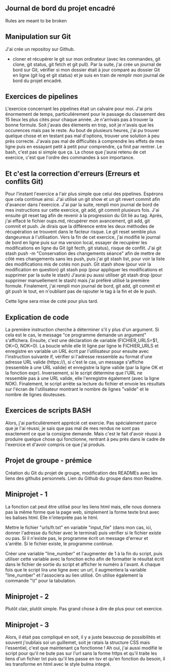 ## Journal de bord du projet encadré

Rules are meant to be broken


## Manipulation sur Git

J'ai crée un repositoy sur Github.
- cloner et récupérer le git sur mon ordinateur (avec les commandes, git clone, git status, git fetch et git pull).
Par la suite, j'ai crée un journal de bord sur Git, vérifier si mon dossier était à jour comparé au dossier Git en ligne (git log et git status) et je suis en train de remplir mon journal de bord du projet encadré.

## Exercices de pipelines

L'exercice concernant les pipelines était un calvaire pour moi. J'ai pris énormement de temps, particuliérement pour le passage du classement des 15 lieux les plus cités pour chaque année. Je n'arrivais pas à trouver la bonne formule. Soit j'avais des élements en trop, soit je n'avais que les occurences mais pas le reste. Au bout de plusieurs heures, j'ai pu trouver quelque chose et en testant pas mal d'options, trouver une solution à peu près correcte. J'avais pas mal de difficultés à comprendre les effets de mes ligne puis en essayant petit à petit pour comprendre, ça finit par rentrer. Le bash, c'est pas si simple que ça. La chose que j'aurai retenu de cet exercice, c'est que l'ordre des commandes à son importance.

## Et c'est la correction d'erreurs (Erreurs et conflits Git)

Pour l'instant l'exercice a l'air plus simple que celui des pipelines. Espérons que cela continue ainsi.
J'ai utilisé un git show et un git revert commit afin d'avancer dans l'exercice.
J'ai par la suite, rempli mon journal de bord de mes instructions sur cette exercice, git add, git commit plusieurs fois.
J'ai ensuite git reset tag afin de revenir à la progression du Git lié au tag.
Après, j'ai effacé le fichier oups.md, récupérer mon avancement, git add, git commit et push.
Je dirais que la différence entre les deux méthodes de récupération se trouvent dans le facteur risque. Le git reset semble plus dangeureux à l'utilisation.
Vers la fin de cet exercice, j'ai modifié le journal de bord en ligne puis sur ma version local, essayer de recupérer les modifications en ligne du Git (git fecth, git status), risque de conflit.
J'ai git stash push -m "Conservation des changements séance" afin de mettre de côté mes changements sans les push, puis j'ai git stash list, pour voir la liste des modifications mis de cotés non push.
Git stash show (pour voir la modification en question)
git stash pop (pour appliquer les modifications et supprimer par la suite le stash)
J'aurai pu aussi utiliser git stash drop (pour supprimer manuellement le stash) mais j'ai préféré utilisé la première formule.
Finalement, j'ai rempli mon journal de bord, git add, git commit et git push le tout, en n'oubliant pas de rajouter le tag à la fin et de le push.

Cette ligne sera mise de coté pour plus tard.

## Explication de code

La première instruction cherche à déterminer s'il y plus d'un argument. Si cela est le cas, le message "ce programme demande un argument" s'affichera. Ensuite, c'est une déclaration de variable (FICHIER_URLS=$1, OK=O, NOK=0).
La boucle while elle lit ligne par ligne le FICHIER_URLS et enregistre en variable un URL écrit par l'utilisateur pour ensuite avec l'instruction suivante if, vérifier si l'adresse ressemble au format d'une adresse URL valide (https://), si c'est le cas, un message s'affiche (ressemble à une URL valide) et enregistre la ligne valide (par la ligne OK et la fonction expr). Inversement, si le script détermine que l'URL ne ressemble pas à une URL valide, elle l'enregistre également (avec la ligne NOK).
Finalement, le script arrête sa lecture du fichier et envoie les résultats sur l'écran de l'utilisateur montrant le nombre de lignes "valide" et le nombre de lignes douteuses.

## Exercices de scripts BASH
Alors, j'ai particuliérement apprécié cet exercie. Pas spécialement parce que je l'ai réussi, je sais que pas mal de mes rendus ne sont pas exactement ce que la consigne demande. Mais c'est le fait d'avoir réussi à produire quelque chose qui fonctionne, rentrant à peu près dans le cadre de l'exercice et d'avoir compris ce que j'ai produis.

## Projet de groupe - prémice

Création du Git du projet de groupe, modification des READMEs avec les liens des githubs personnels. Lien du Github du groupe dans mon Readme.


## Miniprojet - 1

La fonction cat peut être utilisé pour les liens html mais, elle nous donnera pas la même forme que la page web, simplement la forme texte brut avec les balises html. Elle n'interprète pas le html.

Mettre le fichier "urls/fr.txt" en variable "input_file" (dans mon cas, ici, donner l'adresse du fichier avec le terminal) puis verifier si le fichier existe ou pas. Si il n'existe pas, le programme écrit un message d'erreur et s'arrête. Si le fichier existe, le programme continue.

Créer une variable "line_number" et l'augmenter de 1 à la fin du script, puis utiliser cette variable avec la fonction echo afin de formatter le résultat écrit dans le fichier de sortie du script et afficher le numéro à l'avant. A chaque fois que le script lira une ligne avec un url, il augmentera la variable "line_number" et l'associera au lien utilisé. On utilise également la commande "\t" pour la tabulation.

## Miniprojet - 2

Plutôt clair, plutôt simple. Pas grand chose à dire de plus pour cet exercice.

## Miniprojet - 3

Alors, il était pas compliqué en soit, il y a juste beaucoup de possibilités et souvent j'oubliais soi un guillemet, soit je ratais la structure CSS mais l'essentiel, c'est que maintenant ça fonctionne ! Ah oui, j'ai aussi modifié le script pour qu'il ne bute pas sur l'url sans la forme https et qu'il traite les liens d'un fichier txt puis qu'il les passe en tsv et qu'en fonction du besoin, il les transforme en html avec le style bulma integré.

